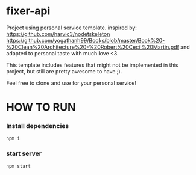# fixer-api

Project using personal service template.
inspired by:
https://github.com/harvic3/nodetskeleton 
https://github.com/yogathanh99/Books/blob/master/Book%20-%20Clean%20Architecture%20-%20Robert%20Cecil%20Martin.pdf
and adapted to personal taste with much love <3.

This template includes features that might not be implemented in this project, but still are pretty awesome to have ;). 

Feel free to clone and use for your personal service!

# HOW TO RUN

### Install dependencies
```
npm i
```

### start server
```
npm start
```